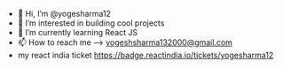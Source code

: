 - 👋 Hi, I’m @yogesharma12
- 👀 I’m interested in building cool projects
- 🌱 I’m currently learning React JS
- 📫 How to reach me --> yogeshsharma132000@gmail.com
- my react india ticket https://badge.reactindia.io/tickets/yogesharma12

<!---
yogesharma12/yogesharma12 is a ✨ special ✨ repository because its `README.md` (this file) appears on your GitHub profile.
You can click the Preview link to take a look at your changes.
--->
